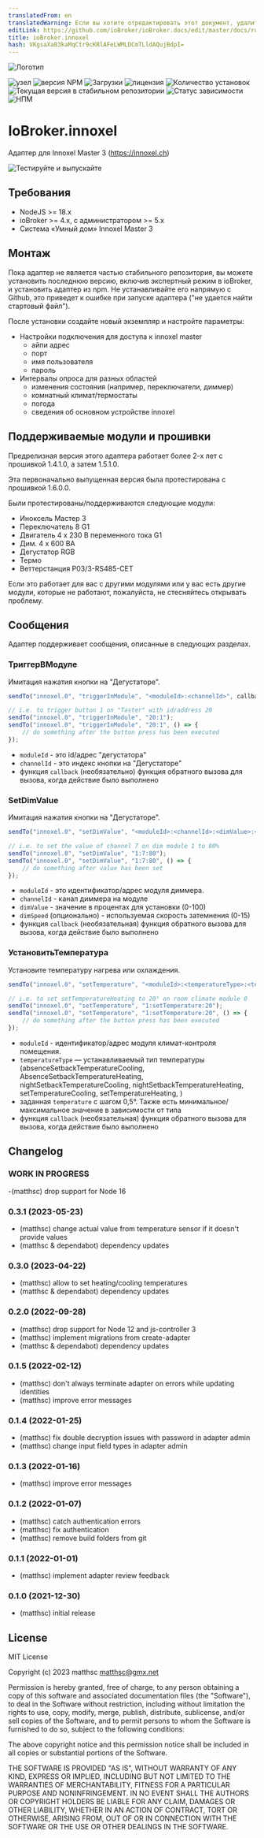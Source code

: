 ```yaml
---
translatedFrom: en
translatedWarning: Если вы хотите отредактировать этот документ, удалите поле «translationFrom», в противном случае этот документ будет снова автоматически переведен
editLink: https://github.com/ioBroker/ioBroker.docs/edit/master/docs/ru/adapterref/iobroker.innoxel/README.md
title: ioBroker.innoxel
hash: VKgsaXa83kaMqCtr9cKRlAFeLWMLDCmTLldAQujBdpI=
---
```

![Логотип](../../../en/adapterref/iobroker.innoxel/admin/innoxel.png)

![узел](https://img.shields.io/node/v-lts/iobroker.innoxel)
![версия NPM](https://img.shields.io/npm/v/iobroker.innoxel.svg)
![Загрузки](https://img.shields.io/npm/dm/iobroker.innoxel.svg)
![лицензия](https://img.shields.io/npm/l/iobroker.innoxel)
![Количество установок](https://iobroker.live/badges/innoxel-installed.svg)
![Текущая версия в стабильном репозитории](https://iobroker.live/badges/innoxel-stable.svg)
![Статус зависимости](https://img.shields.io/david/matthsc/iobroker.innoxel.svg)
![НПМ](https://nodei.co/npm/iobroker.innoxel.png?downloads=true)

# IoBroker.innoxel
Адаптер для Innoxel Master 3 (https://innoxel.ch)

![Тестируйте и выпускайте](https://github.com/matthsc/ioBroker.innoxel/workflows/Test%20and%20Release/badge.svg)

## Требования
- NodeJS >= 18.x
- ioBroker >= 4.x, с администратором >= 5.x
- Система «Умный дом» Innoxel Master 3

## Монтаж
Пока адаптер не является частью стабильного репозитория, вы можете установить последнюю версию, включив экспертный режим в ioBroker, и установить адаптер из npm. Не устанавливайте его напрямую с Github, это приведет к ошибке при запуске адаптера ("не удается найти стартовый файл").

После установки создайте новый экземпляр и настройте параметры:

- Настройки подключения для доступа к innoxel master
    -   айпи адрес
    - порт
    -   имя пользователя
    -   пароль
- Интервалы опроса для разных областей
    - изменения состояния (например, переключатели, диммер)
    - комнатный климат/термостаты
    -   погода
    - сведения об основном устройстве innoxel

## Поддерживаемые модули и прошивки
Предрелизная версия этого адаптера работает более 2-х лет с прошивкой 1.4.1.0, а затем 1.5.1.0.

Эта первоначально выпущенная версия была протестирована с прошивкой 1.6.0.0.

Были протестированы/поддерживаются следующие модули:

- Иноксель Мастер 3
- Переключатель 8 G1
- Двигатель 4 x 230 В переменного тока G1
- Дим. 4 x 600 ВА
- Дегустатор RGB
- Термо
- Веттерстанция P03/3-RS485-CET

Если это работает для вас с другими модулями или у вас есть другие модули, которые не работают, пожалуйста, не стесняйтесь открывать проблему.

## Сообщения
Адаптер поддерживает сообщения, описанные в следующих разделах.

### ТриггерВМодуле
Имитация нажатия кнопки на "Дегустаторе".

```ts
sendTo("innoxel.0", "triggerInModule", "<moduleId>:<channelId>", callback);

// i.e. to trigger button 1 on "Taster" with id/address 20
sendTo("innoxel.0", "triggerInModule", "20:1");
sendTo("innoxel.0", "triggerInModule", "20:1", () => {
    // do something after the button press has been executed
});
```

- <code>moduleId</code> - это id/адрес &quot;дегустатора&quot;
- <code>channelId</code> - это индекс кнопки на &quot;Дегустаторе&quot;
- функция <code>callback</code> (необязательно) функция обратного вызова для вызова, когда действие было выполнено

### SetDimValue
Имитация нажатия кнопки на "Дегустаторе".

```ts
sendTo("innoxel.0", "setDimValue", "<moduleId>:<channelId>:<dimValue>:<dimSpeed>", callback);

// i.e. to set the value of channel 7 on dim module 1 to 80%
sendTo("innoxel.0", "setDimValue", "1:7:80");
sendTo("innoxel.0", "setDimValue", "1:7:80", () => {
    // do something after value has been set
});
```

- <code>moduleId</code> - это идентификатор/адрес модуля диммера.
- <code>channelId</code> - канал диммера на модуле
- <code>dimValue</code> - значение в процентах для установки (0-100)
- <code>dimSpeed</code> (опционально) - используемая скорость затемнения (0-15)
- функция <code>callback</code> (необязательная) функция обратного вызова для вызова, когда действие было выполнено

### УстановитьТемпература
Установите температуру нагрева или охлаждения.

```ts
sendTo("innoxel.0", "setTemperature", "<moduleId>:<temperatureType>:<temperature>", callback);

// i.e. to set setTemperatureHeating to 20° on room climate module 0
sendTo("innoxel.0", "setTemperature", "1:setTemperature:20");
sendTo("innoxel.0", "setTemperature", "1:setTemperature:20", () => {
    // do something after the button press has been executed
});
```

- <code>moduleId</code> - идентификатор/адрес модуля климат-контроля помещения.
- <code>temperatureType</code> — устанавливаемый тип температуры (absenceSetbackTemperatureCooling, AbsenceSetbackTemperatureHeating, nightSetbackTemperatureCooling, nightSetbackTemperatureHeating, setTemperatureCooling, setTemperatureHeating, )
- заданная <code>temperature</code> с шагом 0,5°. Также есть минимальное/максимальное значение в зависимости от типа
- функция <code>callback</code> (необязательная) функция обратного вызова для вызова, когда действие было выполнено

## Changelog

<!--
    Placeholder for the next version (at the beginning of the line):
    ### **WORK IN PROGRESS**
-->

### **WORK IN PROGRESS**

-(matthsc) drop support for Node 16

### 0.3.1 (2023-05-23)

-   (matthsc) change actual value from temperature sensor if it doesn't provide values
-   (matthsc & dependabot) dependency updates

### 0.3.0 (2023-04-22)

-   (matthsc) allow to set heating/cooling temperatures
-   (matthsc & dependabot) dependency updates

### 0.2.0 (2022-09-28)

-   (matthsc) drop support for Node 12 and js-controller 3
-   (matthsc) implement migrations from create-adapter
-   (matthsc & dependabot) dependency updates

### 0.1.5 (2022-02-12)

-   (matthsc) don't always terminate adapter on errors while updating identities
-   (matthsc) improve error messages

### 0.1.4 (2022-01-25)

-   (matthsc) fix double decryption issues with password in adapter admin
-   (matthsc) change input field types in adapter admin

### 0.1.3 (2022-01-16)

-   (matthsc) improve error messages

### 0.1.2 (2022-01-07)

-   (matthsc) catch authentication errors
-   (matthsc) fix authentication
-   (matthsc) remove build folders from git

### 0.1.1 (2022-01-01)

-   (matthsc) implement adapter review feedback

### 0.1.0 (2021-12-30)

-   (matthsc) initial release

## License

MIT License

Copyright (c) 2023 matthsc <matthsc@gmx.net>

Permission is hereby granted, free of charge, to any person obtaining a copy
of this software and associated documentation files (the "Software"), to deal
in the Software without restriction, including without limitation the rights
to use, copy, modify, merge, publish, distribute, sublicense, and/or sell
copies of the Software, and to permit persons to whom the Software is
furnished to do so, subject to the following conditions:

The above copyright notice and this permission notice shall be included in all
copies or substantial portions of the Software.

THE SOFTWARE IS PROVIDED "AS IS", WITHOUT WARRANTY OF ANY KIND, EXPRESS OR
IMPLIED, INCLUDING BUT NOT LIMITED TO THE WARRANTIES OF MERCHANTABILITY,
FITNESS FOR A PARTICULAR PURPOSE AND NONINFRINGEMENT. IN NO EVENT SHALL THE
AUTHORS OR COPYRIGHT HOLDERS BE LIABLE FOR ANY CLAIM, DAMAGES OR OTHER
LIABILITY, WHETHER IN AN ACTION OF CONTRACT, TORT OR OTHERWISE, ARISING FROM,
OUT OF OR IN CONNECTION WITH THE SOFTWARE OR THE USE OR OTHER DEALINGS IN THE
SOFTWARE.